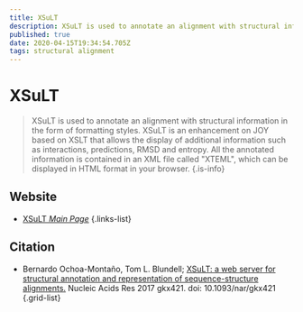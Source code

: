 ```yaml
---
title: XSuLT
description: XSuLT is used to annotate an alignment with structural information in the form of formatting styles.
published: true
date: 2020-04-15T19:34:54.705Z
tags: structural alignment
---
```


# XSuLT

> XSuLT is used to annotate an alignment with structural information in the form of formatting styles. XSuLT is an enhancement on JOY based on XSLT that allows the display of additional information such as interactions, predictions, RMSD and entropy. All the annotated information is contained in an XML file called "XTEML", which can be displayed in HTML format in your browser.
{.is-info}



## Website

- [XSuLT *Main Page*](http://mordred.bioc.cam.ac.uk/xsult/)
{.links-list}

## Citation

- Bernardo Ochoa-Montaño, Tom L. Blundell; [XSuLT: a web server for structural annotation and representation of sequence-structure alignments.](https://academic.oup.com/nar/article/45/W1/W381/3828233) Nucleic Acids Res 2017 gkx421. doi: 10.1093/nar/gkx421
{.grid-list}